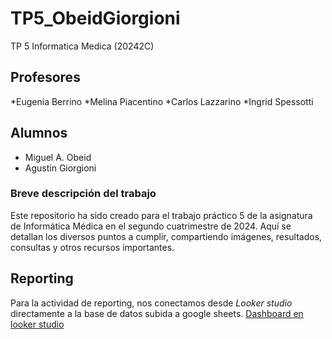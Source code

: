 # TP5_ObeidGiorgioni
TP 5 Informatica Medica (20242C)
## Profesores
*Eugenia Berrino
*Melina Piacentino
*Carlos Lazzarino
*Ingrid Spessotti

## Alumnos
* Miguel A. Obeid
* Agustin Giorgioni

### Breve descripción del trabajo
Este repositorio ha sido creado para el trabajo práctico 5 de la asignatura de Informática Médica en el segundo cuatrimestre de 2024. Aquí se detallan los diversos puntos a cumplir, compartiendo imágenes, resultados, consultas y otros recursos importantes.


## Reporting
Para la actividad de reporting, nos conectamos desde *Looker studio* directamente a la base de datos subida a google sheets.
[Dashboard en looker studio]()
